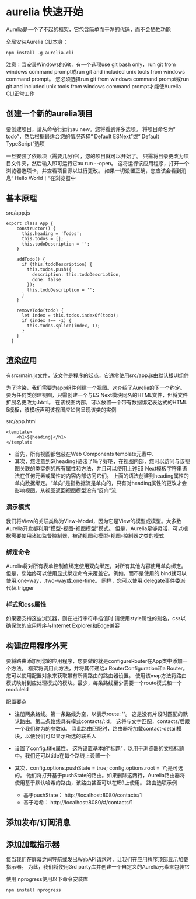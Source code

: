 # aurelia 快速开始

Aurelia是一个了不起的框架，它包含简单而干净的代码，而不会牺牲功能

全局安装Aurelia CLI本身：
````
npm install -g aurelia-cli
````

注意：当安装Windows的Git，有一个选项use git bash only，run git from windows command prompt或run git and included unix tools from windows command prompt。
您必须选择run git from windows command prompt或run git and included unix tools from windows command prompt才能使Aurelia CLI正常工作

## 创建一个新的aurelia项目

要创建项目，请从命令行运行au new。您将看到许多选项。
将项目命名为“ todo”，然后根据最适合您的情况选择“ Default ESNext”或“ Default TypeScript”选项

一旦安装了依赖项（需要几分钟），您的项目就可以开始了。
只需将目录更改为项目文件夹，然后输入即可运行它au run --open。
这将运行该应用程序，打开一个浏览器选项卡，并查看项目源以进行更改。
如果一切设置正确，您应该会看到消息“ Hello World！“在浏览器中

## 基本原理

src/app.js
````
export class App {
    constructor() {
      this.heading = 'Todos';
      this.todos = [];
      this.todoDescription = '';
    }
  
    addTodo() {
      if (this.todoDescription) {
        this.todos.push({
          description: this.todoDescription,
          done: false
        });
        this.todoDescription = '';
      }
    }
  
    removeTodo(todo) {
      let index = this.todos.indexOf(todo);
      if (index !== -1) {
        this.todos.splice(index, 1);
      }
    }
  }

````

## 渲染应用

有src/main.js文件，该文件是程序的起点，它通常使用src/app.js由默认根UI组件

为了渲染，我们需要为app组件创建一个视图。这介绍了Aurelia的下一个约定。
要为任何类创建视图，只需创建一个与ES Next模块同名的HTML文件，但将文件扩展名更改为.html。
在该视图内部，可以放置一个带有数据绑定表达式的HTML 5模板，该模板声明该视图应如何呈现该类的实例

src/app.html
````
<template>
    <h1>${heading}</h1>
</template
````

- 首先，所有视图都包装在Web Components template元素中.
- 其次，您注意到${heading}语法了吗？好吧，在视图内部，您可以访问与该视图关联的类实例的所有属性和方法，并且可以使用上述ES Next模板字符串语法在任何元素或属性的内容内部访问它们。
上面的语法创建到heading属性的单向数据绑定。“单向”是指数据流是单向的，只有对heading属性的更改才会影响视图。从视图返回视图模型没有“反向”流

### 演示模式

我们将View的关联类称为View-Model，因为它是View的模型或模型。大多数Aurelia开发都利用“模型-视图-视图模型”模式。
但是，Aurelia足够灵活，可以根据需要使用诸如监督控制器，被动视图和模型-视图-控制器之类的模式

### 绑定命令

Aurelia将对所有表单控制值绑定使用双向绑定，对所有其他内容使用单向绑定。
但是，您始终可以使用显式绑定命令来覆盖它。例如，而不是使用的.bind就可以使用.one-way，.two-way或.one-time。
同样，您可以使用.delegate事件委派代替.trigger

### 样式和css属性

如果要支持这些浏览器，则在进行字符串插值时 请使用style属性的别名，css以确保您的应用程序与Internet Explorer和Edge兼容

## 构建应用程序外壳

要将路由添加到您的应用程序，您要做的就是configureRouter在App类中添加一个方法。
框架将调用此方法，并将其传递给a RouterConfiguration和a Router。
您可以使用配置对象来获取带有所需路由的路由器设置。
使用该map方法将路由模式映射到应处理模式的模块。最少，每条路线至少需要一个route模式和一个moduleId

配置要点

- 注册两条路线。第一条路线为空，以表示route: ''。
这是没有片段时匹配的默认路由。第二条路线具有模式contacts/:id。
这将与文字匹配，contacts/后跟一个我们称为的参数id。
当此路由匹配时，路由器将加载contact-detail模块，以便我们可以显示所选的联系人

- 设置了config.title属性。
这将设置基本的“标题”，以用于浏览器的文档标题中。我们还可以title在每个路线上设置一个

- 其次，config.options.pushState = true; config.options.root = '/';是可选的。
他们将打开基于pushState的路由。如果删除这两行，Aurelia路由器将使用基于默认哈希的路由，该路由甚至可以在IE9上使用。
路由选项示例
  - 基于pushState： http://localhost:8080/contacts/1
  - 基于哈希： http://localhost:8080/#/contacts/1
  
## 添加发布/订阅消息

## 添加加载指示器

每当我们在屏幕之间导航或发出WebAPI请求时，让我们在应用程序顶部显示加载指示器。
为此，我们将使用3rd party库并创建一个自定义的Aurelia元素来包装它 
  
使用 nprogress使用以下命令安装库
````
npm install nprogress

````


